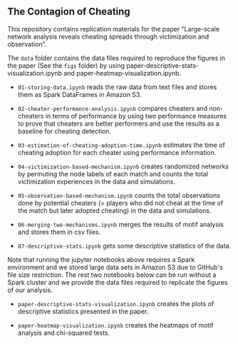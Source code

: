 The Contagion of Cheating
--------------

This repository contains replication materials for the paper "Large-scale network analysis reveals cheating spreads through victimization and observation".

The `data` folder contains the data files required to reproduce the figures in the paper (See the `figs` folder) by using paper-descriptive-stats-visualization.ipynb and paper-heatmap-visualization.ipynb.

- `01-storing-data.ipynb` reads the raw data from text files and stores them as Spark DataFrames in Amazon S3.

- `02-cheater-performance-analysis.ipynb` compares cheaters and non-cheaters in terms of performance by using two performance measures to prove that cheaters are better performers and use the results as a baseline for cheating detection.

- `03-estimation-of-cheating-adoption-time.ipynb` estimates the time of cheating adoption for each cheater using performance information.

- `04-victimization-based-mechanism.ipynb` creates randomized networks by permuting the node labels of each match and counts the total victimization experiences in the data and simulations.

- `05-observation-based-mechanism.ipynb` counts the total observations done by potential cheaters (= players who did not cheat at the time of the match but later adopted cheating) in the data and simulations.

- `06-merging-two-mechanisms.ipynb` merges the results of motif analysis and stores them in csv files.

- `07-descriptive-stats.ipynb` gets some descriptive statistics of the data.

Note that running the jupyter notebooks above requires a Spark environment and we stored large data sets in Amazon S3 due to GitHub's file size restriction. The rest two notebooks below can be run without a Spark cluster and we provide the data files required to replicate the figures of our analysis.

- `paper-descriptive-stats-visualization.ipynb` creates the plots of descriptive statistics presented in the paper.

- `paper-heatmap-visualization.ipynb` creates the heatmaps of motif analysis and chi-squared tests.

